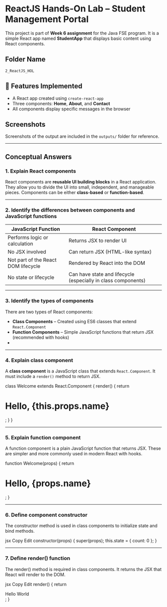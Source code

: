 # ReactJS Hands-On Lab – Student Management Portal

This project is part of **Week 6 assignment** for the Java FSE program. It is a simple React app named **StudentApp** that displays basic content using React components.

## Folder Name
`2_ReactJS_HOL`

## 🔧 Features Implemented
- A React app created using `create-react-app`
- Three components: **Home**, **About**, and **Contact**
- All components display specific messages in the browser

##  Screenshots
Screenshots of the output are included in the `outputs/` folder for reference.

---

##  Conceptual Answers

### 1. Explain React components
React components are **reusable UI building blocks** in a React application. They allow you to divide the UI into small, independent, and manageable pieces. Components can be either **class-based** or **function-based**.

---

### 2. Identify the differences between components and JavaScript functions

| JavaScript Function                        | React Component                              |
|-------------------------------------------|----------------------------------------------|
| Performs logic or calculation             | Returns JSX to render UI                     |
| No JSX involved                            | Can return JSX (HTML-like syntax)            |
| Not part of the React DOM lifecycle        | Rendered by React into the DOM               |
| No state or lifecycle                      | Can have state and lifecycle (especially in class components) |

---

### 3. Identify the types of components
There are two types of React components:
- **Class Components** – Created using ES6 classes that extend `React.Component`
- **Function Components** – Simple JavaScript functions that return JSX (recommended with hooks)
- 
---

### 4. Explain class component
A **class component** is a JavaScript class that extends `React.Component`. It must include a `render()` method to return JSX.


class Welcome extends React.Component {
  render() {
    return <h1>Hello, {this.props.name}</h1>;
  }
}


---

### 5. Explain function component
A function component is a plain JavaScript function that returns JSX. These are simpler and more commonly used in modern React with hooks.

function Welcome(props) {
  return <h1>Hello, {props.name}</h1>;
}

---


### 6. Define component constructor
The constructor method is used in class components to initialize state and bind methods.

jsx
Copy
Edit
constructor(props) {
  super(props);
  this.state = { count: 0 };
}

---

### 7. Define render() function
The render() method is required in class components. It returns the JSX that React will render to the DOM.

jsx
Copy
Edit
render() {
  return <div>Hello World</div>;
}
